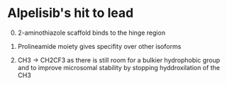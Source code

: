 # Alpelisib's hit to lead

0) 2-aminothiazole scaffold binds to the hinge region

1) Prolineamide moiety gives specifity over other isoforms

2) CH3 -> CH2CF3 as there is still room for a bulkier hydrophobic group and to improve microsomal stability by stopping hyddroxilation of the CH3

